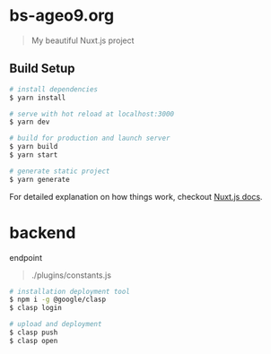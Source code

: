 # bs-ageo9.org

> My beautiful Nuxt.js project

## Build Setup

``` bash
# install dependencies
$ yarn install

# serve with hot reload at localhost:3000
$ yarn dev

# build for production and launch server
$ yarn build
$ yarn start

# generate static project
$ yarn generate
```

For detailed explanation on how things work, checkout [Nuxt.js docs](https://nuxtjs.org).

# backend

endpoint
> ./plugins/constants.js

```bash
# installation deployment tool
$ npm i -g @google/clasp
$ clasp login

# upload and deployment
$ clasp push
$ clasp open
```
